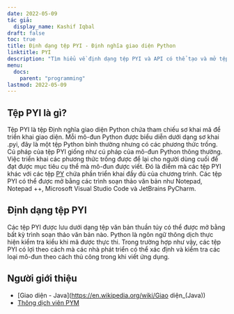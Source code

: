 ```yaml
---
date: 2022-05-09
tác giả:
  display_name: Kashif Iqbal
draft: false
toc: true
title: Định dạng tệp PYI - Định nghĩa giao diện Python
linktitle: PYI
description: "Tìm hiểu về định dạng tệp PYI và API có thể tạo và mở tệp PYI."
menu:
  docs:
    parent: "programming"
lastmod: 2022-05-09
---
```


## Tệp PYI là gì?

Tệp PYI là tệp Định nghĩa giao diện Python chứa tham chiếu sơ khai mã để triển khai giao diện. Mỗi mô-đun Python được biểu diễn dưới dạng sơ khai .pyi, đây là một tệp Python bình thường nhưng có các phương thức trống. Cú pháp của tệp PYI giống như cú pháp của mô-đun Python thông thường. Việc triển khai các phương thức trống được để lại cho người dùng cuối để đạt được mục tiêu cụ thể mà mô-đun được viết. Đó là điểm mà các tệp PYI khác với các tệp [PY](/vi/programming/py/) chứa phần triển khai đầy đủ của chương trình. Các tệp PYI có thể được mở bằng các trình soạn thảo văn bản như Notepad, Notepad ++, Microsoft Visual Studio Code và JetBrains PyCharm.

## Định dạng tệp PYI

Các tệp PYI được lưu dưới dạng tệp văn bản thuần túy có thể được mở bằng bất kỳ trình soạn thảo văn bản nào. Python là ngôn ngữ thông dịch thực hiện kiểm tra kiểu khi mã được thực thi. Trong trường hợp như vậy, các tệp PYI có lợi theo cách mà các nhà phát triển có thể xác định và kiểm tra các loại mô-đun theo cách thủ công trong khi viết ứng dụng.

## Người giới thiệu ##

* [Giao diện - Java](https://en.wikipedia.org/wiki/Giao diện_(Java))
* [Thông dịch viên PYM](https://github.com/interpreters/pym)

